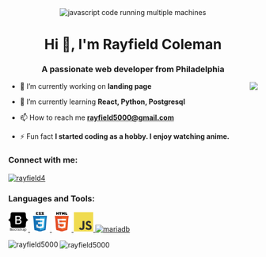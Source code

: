 <div id="header" align="center">
<img src="https://dri.es/files/images/blog/javascript-powered-multichannel.gif" alt="javascript code running multiple machines">

</div>
<h1 align="center">Hi 👋, I'm Rayfield Coleman</h1>
<h3 align="center">A passionate web developer from Philadelphia</h3>
<img align="right" src="https://media.giphy.com/media/M9kgjEsLG6LMbYC9dl/giphy.gif" alt"person coding at a desk">

- 🔭 I’m currently working on **landing page**

- 🌱 I’m currently learning **React, Python, Postgresql**

- 📫 How to reach me **rayfield5000@gmail.com**

- ⚡ Fun fact **I started coding as a hobby. I enjoy watching anime.**

<h3 align="left">Connect with me:</h3>
<p align="left">
<a href="https://codepen.io/rayfield4" target="blank"><img align="center" src="https://raw.githubusercontent.com/rahuldkjain/github-profile-readme-generator/master/src/images/icons/Social/codepen.svg" alt="rayfield4" height="30" width="40" /></a>
</p>

<h3 align="left">Languages and Tools:</h3>
<p align="left"> <a href="https://getbootstrap.com" target="_blank" rel="noreferrer"> <img src="https://raw.githubusercontent.com/devicons/devicon/master/icons/bootstrap/bootstrap-plain-wordmark.svg" alt="bootstrap" width="40" height="40"/> </a> <a href="https://www.w3schools.com/css/" target="_blank" rel="noreferrer"> <img src="https://raw.githubusercontent.com/devicons/devicon/master/icons/css3/css3-original-wordmark.svg" alt="css3" width="40" height="40"/> </a> <a href="https://www.w3.org/html/" target="_blank" rel="noreferrer"> <img src="https://raw.githubusercontent.com/devicons/devicon/master/icons/html5/html5-original-wordmark.svg" alt="html5" width="40" height="40"/> </a> <a href="https://developer.mozilla.org/en-US/docs/Web/JavaScript" target="_blank" rel="noreferrer"> <img src="https://raw.githubusercontent.com/devicons/devicon/master/icons/javascript/javascript-original.svg" alt="javascript" width="40" height="40"/> </a> <a href="https://mariadb.org/" target="_blank" rel="noreferrer"> <img src="https://www.vectorlogo.zone/logos/mariadb/mariadb-icon.svg" alt="mariadb" width="40" height="40"/> </a> </p>

<p><img align="left" src="https://github-readme-stats.vercel.app/api/top-langs?username=rayfield5000&show_icons=true&locale=en&layout=compact" alt="rayfield5000" /></p>

<p>&nbsp;<img align="center" src="https://github-readme-stats.vercel.app/api?username=rayfield5000&show_icons=true&locale=en" alt="rayfield5000" /></p>

<!-- <p>Copyright images and gifs used are copyrighted and used as creative works for no profit and javascript banner was made by https://dri.es/colophon#license no changes were made.</p> -->
